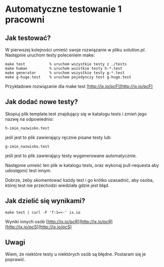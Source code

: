 # Automatyczne testowanie 1 pracowni

## Jak testować?
W pierwszej kolejności umieść swoje rozwiązanie w pliku _solution.pl_.  
Następnie uruchom testy poleceniem make:

```
make test           % uruchom wszystkie testy z ./tests
make human          % uruchom wszstkie testy h-*.test
make generator      % uruchom wszystkie testy g-*.test
make g-huge.test    % uruchom pojedynczy test g-huge.test
```

Przykładowe rozwiązanie dla make test [http://ix.io/pcF](http://ix.io/pcF)

## Jak dodać nowe testy?
Skopiuj plik template.test znajdujący się w katalogu tests i zmień jego nazwę na odpowiednio:
```
h-imie_nazwisko.test
```
jeśli jest to plik zawierający ręcznie pisane testy lub:

```
g-imie_nazwisko.test
```
jeśli jest to plik zawierający testy wygenerowane automatycznie.

Następnie umieść ten plik w katalogu tests, oraz wykonaj pull-requesta aby udostępnić
test innym.

Dobrze, żeby skomentować każdy test i go krótko uzasadnić, aby osoba, której test nie
przechodzi wiedziała gdzie jest błąd.

## Jak dzielić się wynikami?
```
make test | curl -F 'f:1=<-' ix.io
```

Wyniki innych osób
[http://ix.io/pcR](http://ix.io/pcR)  
[http://ix.io/pcS](http://ix.io/pcS)

## Uwagi
Wiem, że niektóre testy u niektórych osób są błędne.
Postaram się je poprawić.
